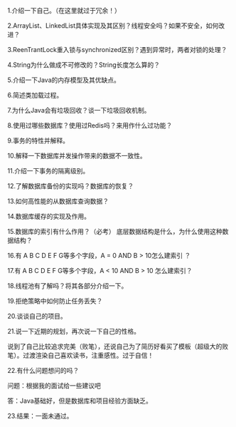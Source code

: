 1.介绍一下自己。（在这里就过于冗余！）

2.ArrayList、LinkedList具体实现及其区别？线程安全吗？如果不安全，如何改进？

3.ReenTrantLock重入锁与synchronized区别？遇到异常时，两者对锁的处理？

4.String为什么做成不可修改的？String长度怎么算的？

5.介绍一下Java的内存模型及其优缺点。

6.简述类加载过程。

7.为什么Java会有垃圾回收？谈一下垃圾回收机制。

8.使用过哪些数据库？使用过Redis吗？来用作什么过功能？

9.事务的特性并解释。

10.解释一下数据库并发操作带来的数据不一致性。

11.介绍一下事务的隔离级别。

12.了解数据库备份的实现吗？数据库的恢复？

13.如何高性能的从数据库查询数据？

14.数据库缓存的实现及作用。

15.数据库的索引有什么作用？（必考） 底层数据结构是什么，为什么使用这种数据结构？

16.有 A B C D E F G等多个字段，A = 0 AND B > 10怎么建索引 ？

17.有 A B C D E F G等多个字段，A < 10 AND B > 10 怎么建索引？

18.线程池有了解吗？将其各部分介绍一下。

19.拒绝策略中如何防止任务丢失？

20.谈谈自己的项目。

21.说一下近期的规划，再次说一下自己的性格。

说到了自己比较追求完美（败笔），还说自己为了简历好看买了模板（超级大的败笔）。过渡渲染自己喜欢读书，注重感性。过于自信！

22.有什么问题想问的吗？

问题：根据我的面试给一些建议吧

答：Java基础好，但是数据库和项目经验方面缺乏。

23.结果：一面未通过。